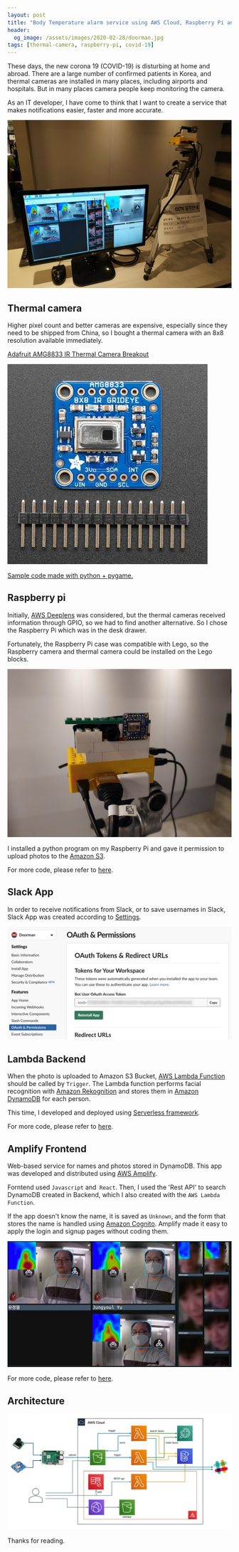 ```yaml
---
layout: post
title: "Body Temperature alarm service using AWS Cloud, Raspberry Pi and Thermal camera"
header:
  og_image: /assets/images/2020-02-28/doorman.jpg
tags: [thermal-camera, raspberry-pi, covid-19]
---
```


These days, the new corona 19 (COVID-19) is disturbing at home and abroad. There are a large number of confirmed patients in Korea, and thermal cameras are installed in many places, including airports and hospitals. But in many places camera people keep monitoring the camera.

As an IT developer, I have come to think that I want to create a service that makes notifications easier, faster and more accurate.

![doorman](/assets/images/2020-02-28/doorman.jpg)

## Thermal camera

Higher pixel count and better cameras are expensive, especially since they need to be shipped from China, so I bought a thermal camera with an 8x8 resolution available immediately.

[Adafruit AMG8833 IR Thermal Camera Breakout](https://www.adafruit.com/product/3538)

![amg8833](/assets/images/2020-02-28/amg8833.jpg)

[Sample code made with python + pygame.](https://learn.adafruit.com/adafruit-amg8833-8x8-thermal-camera-sensor/raspberry-pi-thermal-camera)

## Raspberry pi

Initially, [AWS Deeplens](https://aws.amazon.com/ko/deeplens/) was considered, but the thermal cameras received information through GPIO, so we had to find another alternative. So I chose the Raspberry Pi which was in the desk drawer.

Fortunately, the Raspberry Pi case was compatible with Lego, so the Raspberry camera and thermal camera could be installed on the Lego blocks.

![raspberrypi](/assets/images/2020-02-28/raspberrypi.jpg)

I installed a python program on my Raspberry Pi and gave it permission to upload photos to the [Amazon S3](https://aws.amazon.com/ko/s3/).

For more code, please refer to [here](https://github.com/nalbam/rpi-doorman).

## Slack App

In order to receive notifications from Slack, or to save usernames in Slack, Slack App was created according to [Settings](https://github.com/nalbam/deeplens-doorman/blob/master/README-slack.md).

![slack-04](/assets/images/2020-02-28/slack-04.png)

## Lambda Backend

When the photo is uploaded to Amazon S3 Bucket, [AWS Lambda Function](https://aws.amazon.com/ko/lambda/) should be called by `Trigger`.
The Lambda function performs facial recognition with [Amazon Rekognition](https://aws.amazon.com/ko/rekognition/) and stores them in [Amazon DynamoDB](https://aws.amazon.com/ko/dynamodb/) for each person.

This time, I developed and deployed using [Serverless framework](https://serverless.com/).

For more code, please refer to [here](https://github.com/nalbam/deeplens-doorman-backend).

## Amplify Frontend

Web-based service for names and photos stored in DynamoDB.
This app was developed and distributed using [AWS Amplify](https://aws.amazon.com/ko/amplify/).

Forntend used `Javascript` and` React`.
Then, I used the 'Rest API' to search DynamoDB created in Backend, which I also created with the `AWS Lambda Function`.

If the app doesn't know the name, it is saved as `Unknown`, and the form that stores the name is handled using [Amazon Cognito](https://aws.amazon.com/ko/cognito/). Amplify made it easy to apply the login and signup pages without coding them.

![doorman-web](/assets/images/2020-02-28/doorman-web.jpg)

For more code, please refer to [here](https://github.com/nalbam/doorman).

## Architecture

![doorman-arch](/assets/images/2020-02-28/doorman-arch.jpg)

Thanks for reading.

